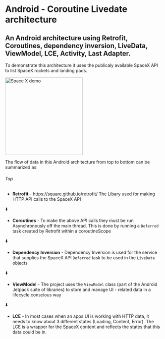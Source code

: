 # Android - Coroutine Livedate architecture
## An Android architecture using Retrofit, Coroutines, dependency inversion, LiveData,  ViewModel, LCE, Activity, Last Adapter.

To demonstrate this architecture it uses the publicaly available SpaceX API to list SpaceX rockets and landing pads.

<img src="spaceXdemo.gif" width="250" align="middle" alt="Space X demo">

The flow of data in this Android architecture from top to bottom can be summarized as:

###### Top

- **Retrofit** - https://square.github.io/retrofit/
The Libary used for making HTTP API calls to the SpaceX API

:arrow_down:

- **Coroutines** - To make the above API calls they must be run Asynchronously off the main thread. This is done by running a `Deferred` task created by Retrofit within a coroutineScope

:arrow_down:

- **Dependency Inversion** - Dependency Inversion is used for the service that supplies the SpaceX API `Deferred` task to be used in the `LiveData` objects

:arrow_down:

- **ViewModel** - The project uses the `ViewModel` class (part of the Android Jetpack suite of libraries) to store and manage UI - related data in a lifecycle conscious way

:arrow_down:

- **LCE** - In most cases when an apps UI is working with HTTP data, it needs to know about 3 different states (Loading, Content, Error). The LCE is a wrapper for the SpaceX content and reflects the states that this data could be in. 
